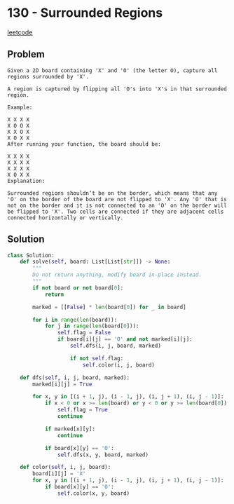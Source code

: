 # 130 - Surrounded Regions

[leetcode](https://leetcode.com/explore/featured/card/june-leetcoding-challenge/541/week-3-june-15th-june-21st/3363/)

## Problem

    Given a 2D board containing 'X' and 'O' (the letter O), capture all regions surrounded by 'X'.
    
    A region is captured by flipping all 'O's into 'X's in that surrounded region.
    
    Example:
    
    X X X X
    X O O X
    X X O X
    X O X X
    After running your function, the board should be:
    
    X X X X
    X X X X
    X X X X
    X O X X
    Explanation:
    
    Surrounded regions shouldn’t be on the border, which means that any 'O' on the border of the board are not flipped to 'X'. Any 'O' that is not on the border and it is not connected to an 'O' on the border will be flipped to 'X'. Two cells are connected if they are adjacent cells connected horizontally or vertically.

## Solution

```python
class Solution:
    def solve(self, board: List[List[str]]) -> None:
        """
        Do not return anything, modify board in-place instead.
        """
        if not board or not board[0]:
            return

        marked = [[False] * len(board[0]) for _ in board]

        for i in range(len(board)):
            for j in range(len(board[0])):
                self.flag = False
                if board[i][j] == 'O' and not marked[i][j]:
                    self.dfs(i, j, board, marked)

                    if not self.flag:
                        self.color(i, j, board)

    def dfs(self, i, j, board, marked):
        marked[i][j] = True

        for x, y in [(i + 1, j), (i - 1, j), (i, j + 1), (i, j - 1)]:
            if x < 0 or x >= len(board) or y < 0 or y >= len(board[0]):
                self.flag = True
                continue

            if marked[x][y]:
                continue

            if board[x][y] == 'O':
                self.dfs(x, y, board, marked)

    def color(self, i, j, board):
        board[i][j] = 'X'
        for x, y in [(i + 1, j), (i - 1, j), (i, j + 1), (i, j - 1)]:
            if board[x][y] == 'O':
                self.color(x, y, board)
```
